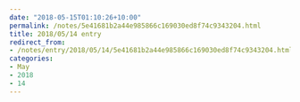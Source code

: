 ```yaml
---
date: "2018-05-15T01:10:26+10:00"
permalink: /notes/5e41681b2a44e985866c169030ed8f74c9343204.html
title: 2018/05/14 entry
redirect_from:
- /notes/entry/2018/05/14/5e41681b2a44e985866c169030ed8f74c9343204.html
categories:
- May
- 2018
- 14
---
```

